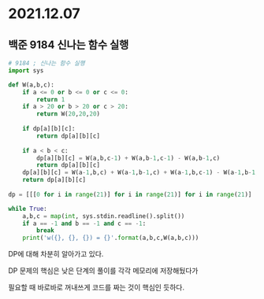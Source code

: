 # 2021.12.07

## 백준 9184 신나는 함수 실행

```python
# 9184 ; 신나는 함수 실행
import sys

def W(a,b,c):
    if a <= 0 or b <= 0 or c <= 0:
        return 1
    if a > 20 or b > 20 or c > 20:
        return W(20,20,20)
    
    if dp[a][b][c]:
        return dp[a][b][c]
    
    if a < b < c:
        dp[a][b][c] = W(a,b,c-1) + W(a,b-1,c-1) - W(a,b-1,c)
        return dp[a][b][c]
    dp[a][b][c] = W(a-1,b,c) + W(a-1,b-1,c) + W(a-1,b,c-1) - W(a-1,b-1,c-1)
    return dp[a][b][c]
    
dp = [[[0 for i in range(21)] for i in range(21)] for i in range(21)]

while True:
    a,b,c = map(int, sys.stdin.readline().split())
    if a == -1 and b == -1 and c == -1:
        break
    print('w({}, {}, {}) = {}'.format(a,b,c,W(a,b,c)))
```

DP에 대해 차분히 알아가고 있다.

DP 문제의 핵심은 낮은 단계의 풀이를 각각 메모리에 저장해뒀다가

필요할 때 바로바로 꺼내쓰게 코드를 짜는 것이 핵심인 듯하다.

